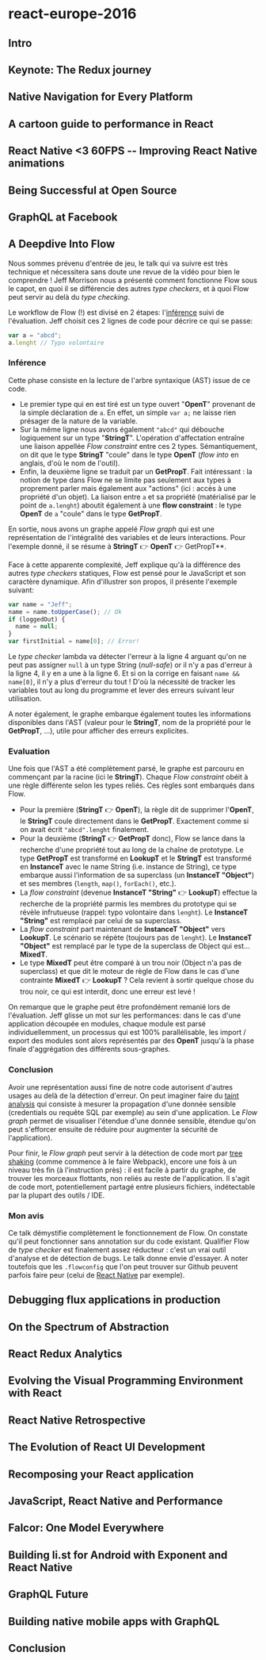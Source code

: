 # react-europe-2016

## Intro



## Keynote: The Redux journey



## Native Navigation for Every Platform



## A cartoon guide to performance in React



## React Native <3 60FPS -- Improving React Native animations



## Being Successful at Open Source



## GraphQL at Facebook



## A Deepdive Into Flow

Nous sommes prévenu d'entrée de jeu, le talk qui va suivre est très technique et nécessitera sans doute une revue de la vidéo 
pour bien le comprendre ! Jeff Morrison nous a présenté comment fonctionne Flow sous le capot, en quoi il se différencie des 
autres _type checkers_, et à quoi Flow peut servir au delà du _type checking_.

Le workflow de Flow (!) est divisé en 2 étapes: l'[inférence](https://fr.wikipedia.org/wiki/Inf%C3%A9rence_de_types) suivi de l'évaluation. Jeff choisit ces 2 lignes de code pour décrire ce qui se passe:

```javascript
var a = "abcd";
a.lenght // Typo volontaire
```

### Inférence

Cette phase consiste en la lecture de l'arbre syntaxique (AST) issue de ce code.

- Le premier type qui en est tiré est un type ouvert "**OpenT**" provenant de la simple déclaration de `a`. En effet, un
simple `var a;` ne laisse rien présager de la nature de la variable.
- Sur la même ligne nous avons également `"abcd"` qui débouche logiquement sur un type "**StringT**". L'opération d'affectation 
entraîne une liaison appellée _Flow constraint_ entre ces 2 types. Sémantiquement, on dit que le type **StringT** "coule" 
dans le type **OpenT** (_flow into_ en anglais, d'où le nom de l'outil).
- Enfin, la deuxième ligne se traduit par un **GetPropT**. Fait intéressant : la notion de type dans Flow ne se limite pas
seulement aux types à proprement parler mais également aux "actions" (ici : accès à une propriété d'un objet). La liaison entre
`a` et sa propriété (matérialisé par le point de `a.lenght`) aboutit également à une __flow constraint__ : le type **OpenT** 
de `a` "coule" dans le type **GetPropT**.

En sortie, nous avons un graphe appelé _Flow graph_ qui est une représentation de l'intégralité des variables et de leurs
interactions. Pour l'exemple donné, il se résume à **StringT** :point_right: **OpenT** :point_right: GetPropT**.

Face à cette apparente complexité, Jeff explique qu'à la différence des autres _type checkers_ statiques, Flow est pensé pour 
le JavaScript et son caractère dynamique. Afin d'illustrer son propos, il présente l'exemple suivant:

```javascript
var name = "Jeff";
name = name.toUpperCase(); // Ok
if (loggedOut) {
  name = null;
}
var firstInitial = name[0]; // Error!
```

Le _type checker_ lambda va détecter l'erreur à la ligne 4 arguant qu'on ne peut pas assigner `null` à un type String 
(_null-safe_) or il n'y a pas d'erreur à la ligne 4, il y en a une à la ligne 6. Et si on la corrige en faisant 
`name && name[0]`, il n'y a plus d'erreur du tout ! D'où la nécessité de tracker les variables tout au long du programme et 
lever des erreurs suivant leur utilisation.

A noter également, le graphe embarque également toutes les informations disponibles dans l'AST (valeur pour le **StringT**, 
nom de la propriété pour le **GetPropT**, ...), utile pour afficher des erreurs explicites.

### Evaluation

Une fois que l'AST a été complètement parsé, le graphe est parcouru en commençant par la racine (ici le **StringT**). Chaque 
_Flow constraint_ obéit à une règle différente selon les types reliés. Ces règles sont embarqués dans Flow. 

- Pour la première (**StringT** :point_right: **OpenT**), la règle dit de supprimer l'**OpenT**, le **StringT** coule 
directement dans le **GetPropT**. Exactement comme si on avait écrit `"abcd".lenght` finalement.
- Pour la deuxième (**StringT** :point_right: **GetPropT** donc), Flow se lance dans la recherche d'une propriété tout au long 
de la chaîne de prototype. Le type **GetPropT** est transformé en **LookupT** et le **StringT** est transformé en **InstanceT**
avec le name String (i.e. instance de String), ce type embarque aussi l'information de sa superclass (un **InstanceT 
"Object"**) et ses membres (`length`, `map()`, `forEach()`, etc.).
- La _flow constraint_ (devenue **InstanceT "String"** :point_right: **LookupT**) effectue la recherche de la propriété parmis
les membres du prototype qui se révèle infrutueuse (rappel: typo volontaire dans `lenght`). Le **InstanceT "String"** est
remplacé par celui de sa superclass.
- La _flow constraint_ part maintenant de **InstanceT "Object"** vers **LookupT**. Le scénario se répète (toujours pas de 
`lenght`). Le **InstanceT "Object"** est remplacé par le type de la superclass de Object qui est... **MixedT**.
- Le type **MixedT** peut être comparé à un trou noir (Object n'a pas de superclass) et que dit le moteur de règle de Flow 
dans le cas d'une contrainte **MixedT** :point_right: **LookupT** ? Cela revient à sortir quelque chose du trou noir, ce qui
est interdit, donc une erreur est levé !

On remarque que le graphe peut être profondément remanié lors de l'évaluation. Jeff glisse un mot sur les performances: dans 
le cas d'une application découpée en modules, chaque module est parsé individuellemment, un processus qui est 100% 
parallélisable, les import / export des modules sont alors représentés par des **OpenT** jusqu'à la phase finale d'aggrégation 
des différents sous-graphes.

### Conclusion

Avoir une représentation aussi fine de notre code autorisent d'autres usages au delà de la détection d'erreur. On peut 
imaginer faire du [taint analysis](https://en.wikipedia.org/wiki/Taint_checking) qui consiste à mesurer la propagation d'une 
donnée sensible (credentials ou requête SQL par exemple) au sein d'une application. Le _Flow graph_ permet de visualiser 
l'étendue d'une donnée sensible, étendue qu'on peut s'efforcer ensuite de réduire pour augmenter la sécurité de l'application).

Pour finir, le _Flow graph_ peut servir à la détection de code mort par 
[tree shaking](http://blog.sethladd.com/2013/01/minification-is-not-enough-you-need.html) (comme commence à le faire Webpack), 
encore une fois à un niveau très fin (à l'instruction près) : il est facile à partir du graphe, de trouver les morceaux 
flottants, non reliés au reste de l'application. Il s'agit de code mort, potentiellement partagé entre plusieurs fichiers,
indétectable par la plupart des outils / IDE.

### Mon avis

Ce talk démystifie complètement le fonctionnement de Flow. On constate qu'il peut fonctionner sans annotation sur du code
existant. Qualifier Flow de _type checker_ est finalement assez réducteur : c'est un vrai outil d'analyse et de détection de
bugs. Le talk donne envie d'essayer. A noter toutefois que les `.flowconfig` que l'on peut trouver sur Github peuvent parfois 
faire peur (celui de [React Native](https://github.com/facebook/react-native/blob/master/.flowconfig) par exemple).



## Debugging flux applications in production



## On the Spectrum of Abstraction



## React Redux Analytics



## Evolving the Visual Programming Environment with React



## React Native Retrospective



## The Evolution of React UI Development



## Recomposing your React application



## JavaScript, React Native and Performance



## Falcor: One Model Everywhere



## Building li.st for Android with Exponent and React Native



## GraphQL Future



## Building native mobile apps with GraphQL



## Conclusion



